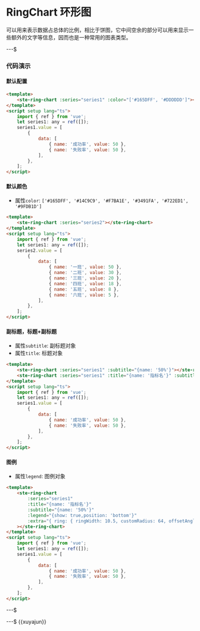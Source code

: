 # RingChart 环形图

可以用来表示数据占总体的比例，相比于饼图，它中间空余的部分可以用来显示一些额外的文字等信息，因而也是一种常用的图表类型。

---$

### 代码演示

#### 默认配置

```html
<template>
    <ste-ring-chart :series="series1" :color="['#165DFF', '#DDDDDD']"></ste-ring-chart>
</template>
<script setup lang="ts">
    import { ref } from 'vue';
    let series1: any = ref([]);
    series1.value = [
        {
            data: [
                { name: '成功率', value: 50 },
                { name: '失败率', value: 50 },
            ],
        },
    ];
</script>
```

#### 默认颜色

- 属性`color`: `['#165DFF', '#14C9C9', '#F7BA1E', '#3491FA', '#722ED1', '#9FDB1D']`

```html
<template>
    <ste-ring-chart :series="series2"></ste-ring-chart>
</template>
<script setup lang="ts">
    import { ref } from 'vue';
    let series1: any = ref([]);
    series2.value = [
        {
            data: [
                { name: '一班', value: 50 },
                { name: '二班', value: 30 },
                { name: '三班', value: 20 },
                { name: '四班', value: 18 },
                { name: '五班', value: 8 },
                { name: '六班', value: 5 },
            ],
        },
    ];
</script>
```

#### 副标题，标题+副标题

- 属性`subtitle`: 副标题对象
- 属性`title`: 标题对象

```html
<template>
    <ste-ring-chart :series="series1" :subtitle="{name: '50%'}"></ste-ring-chart>
    <ste-ring-chart :series="series1" :title="{name: '指标名'}" :subtitle="{name: '50%'}"></ste-ring-chart>
</template>
<script setup lang="ts">
    import { ref } from 'vue';
    let series1: any = ref([]);
    series1.value = [
        {
            data: [
                { name: '成功率', value: 50 },
                { name: '失败率', value: 50 },
            ],
        },
    ];
</script>
```

#### 图例

- 属性`legend`: 图例对象

```html
<template>
    <ste-ring-chart
        :series="series1"
        :title="{name: '指标名'}"
        :subtitle="{name: '50%'}"
        :legend="{show: true,position: 'bottom'}"
        :extra="{ ring: { ringWidth: 10.5, customRadius: 64, offsetAngle: -90, linearType: 'none' } }"
    ></ste-ring-chart>
</template>
<script setup lang="ts">
    import { ref } from 'vue';
    let series1: any = ref([]);
    series1.value = [
        {
            data: [
                { name: '成功率', value: 50 },
                { name: '失败率', value: 50 },
            ],
        },
    ];
</script>
```

---$

<!-- props -->

---$
{{xuyajun}}
